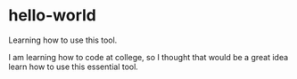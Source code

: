 # hello-world
Learning how to use this tool.

I am learning how to code at college, so I thought that would be a great idea learn how to use this essential tool.
